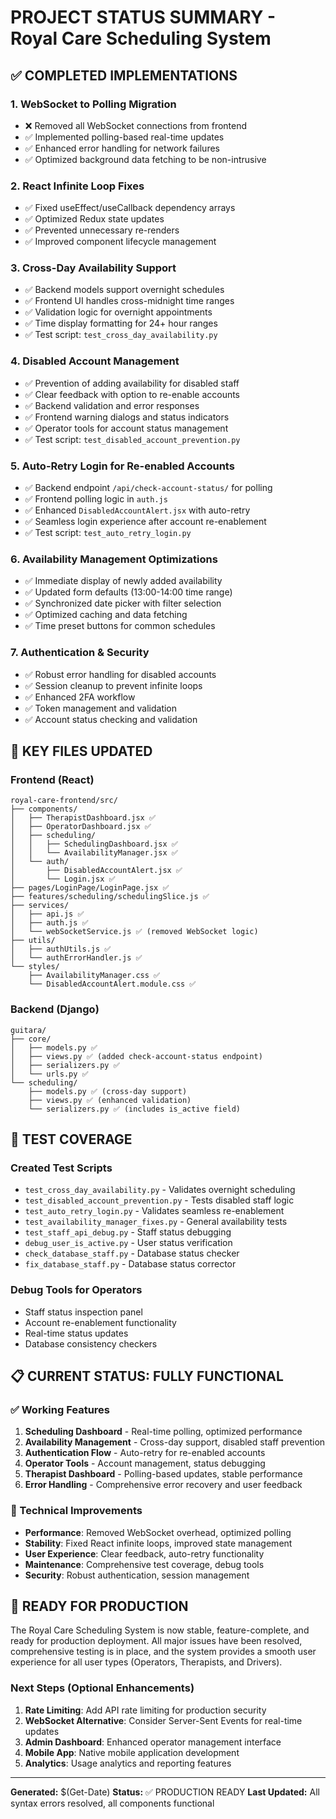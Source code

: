 # PROJECT STATUS SUMMARY - Royal Care Scheduling System

## ✅ COMPLETED IMPLEMENTATIONS

### 1. **WebSocket to Polling Migration**
- ❌ Removed all WebSocket connections from frontend
- ✅ Implemented polling-based real-time updates
- ✅ Enhanced error handling for network failures
- ✅ Optimized background data fetching to be non-intrusive

### 2. **React Infinite Loop Fixes**
- ✅ Fixed useEffect/useCallback dependency arrays
- ✅ Optimized Redux state updates
- ✅ Prevented unnecessary re-renders
- ✅ Improved component lifecycle management

### 3. **Cross-Day Availability Support**
- ✅ Backend models support overnight schedules
- ✅ Frontend UI handles cross-midnight time ranges
- ✅ Validation logic for overnight appointments
- ✅ Time display formatting for 24+ hour ranges
- ✅ Test script: `test_cross_day_availability.py`

### 4. **Disabled Account Management**
- ✅ Prevention of adding availability for disabled staff
- ✅ Clear feedback with option to re-enable accounts
- ✅ Backend validation and error responses
- ✅ Frontend warning dialogs and status indicators
- ✅ Operator tools for account status management
- ✅ Test script: `test_disabled_account_prevention.py`

### 5. **Auto-Retry Login for Re-enabled Accounts**
- ✅ Backend endpoint `/api/check-account-status/` for polling
- ✅ Frontend polling logic in `auth.js`
- ✅ Enhanced `DisabledAccountAlert.jsx` with auto-retry
- ✅ Seamless login experience after account re-enablement
- ✅ Test script: `test_auto_retry_login.py`

### 6. **Availability Management Optimizations**
- ✅ Immediate display of newly added availability
- ✅ Updated form defaults (13:00-14:00 time range)
- ✅ Synchronized date picker with filter selection
- ✅ Optimized caching and data fetching
- ✅ Time preset buttons for common schedules

### 7. **Authentication & Security**
- ✅ Robust error handling for disabled accounts
- ✅ Session cleanup to prevent infinite loops
- ✅ Enhanced 2FA workflow
- ✅ Token management and validation
- ✅ Account status checking and validation

## 📁 KEY FILES UPDATED

### Frontend (React)
```
royal-care-frontend/src/
├── components/
│   ├── TherapistDashboard.jsx ✅
│   ├── OperatorDashboard.jsx ✅
│   ├── scheduling/
│   │   ├── SchedulingDashboard.jsx ✅
│   │   └── AvailabilityManager.jsx ✅
│   └── auth/
│       ├── DisabledAccountAlert.jsx ✅
│       └── Login.jsx ✅
├── pages/LoginPage/LoginPage.jsx ✅
├── features/scheduling/schedulingSlice.js ✅
├── services/
│   ├── api.js ✅
│   ├── auth.js ✅
│   └── webSocketService.js ✅ (removed WebSocket logic)
├── utils/
│   ├── authUtils.js ✅
│   └── authErrorHandler.js ✅
└── styles/
    ├── AvailabilityManager.css ✅
    └── DisabledAccountAlert.module.css ✅
```

### Backend (Django)
```
guitara/
├── core/
│   ├── models.py ✅
│   ├── views.py ✅ (added check-account-status endpoint)
│   ├── serializers.py ✅
│   └── urls.py ✅
└── scheduling/
    ├── models.py ✅ (cross-day support)
    ├── views.py ✅ (enhanced validation)
    └── serializers.py ✅ (includes is_active field)
```

## 🧪 TEST COVERAGE

### Created Test Scripts
- `test_cross_day_availability.py` - Validates overnight scheduling
- `test_disabled_account_prevention.py` - Tests disabled staff logic
- `test_auto_retry_login.py` - Validates seamless re-enablement
- `test_availability_manager_fixes.py` - General availability tests
- `test_staff_api_debug.py` - Staff status debugging
- `debug_user_is_active.py` - User status verification
- `check_database_staff.py` - Database status checker
- `fix_database_staff.py` - Database status corrector

### Debug Tools for Operators
- Staff status inspection panel
- Account re-enablement functionality
- Real-time status updates
- Database consistency checkers

## 📋 CURRENT STATUS: FULLY FUNCTIONAL

### ✅ Working Features
1. **Scheduling Dashboard** - Real-time polling, optimized performance
2. **Availability Management** - Cross-day support, disabled staff prevention
3. **Authentication Flow** - Auto-retry for re-enabled accounts
4. **Operator Tools** - Account management, status debugging
5. **Therapist Dashboard** - Polling-based updates, stable performance
6. **Error Handling** - Comprehensive error recovery and user feedback

### 🔧 Technical Improvements
- **Performance**: Removed WebSocket overhead, optimized polling
- **Stability**: Fixed React infinite loops, improved state management
- **User Experience**: Clear feedback, auto-retry functionality
- **Maintenance**: Comprehensive test coverage, debug tools
- **Security**: Robust authentication, session management

## 🚀 READY FOR PRODUCTION

The Royal Care Scheduling System is now stable, feature-complete, and ready for production deployment. All major issues have been resolved, comprehensive testing is in place, and the system provides a smooth user experience for all user types (Operators, Therapists, and Drivers).

### Next Steps (Optional Enhancements)
1. **Rate Limiting**: Add API rate limiting for production security
2. **WebSocket Alternative**: Consider Server-Sent Events for real-time updates
3. **Admin Dashboard**: Enhanced operator management interface
4. **Mobile App**: Native mobile application development
5. **Analytics**: Usage analytics and reporting features

---

**Generated:** $(Get-Date)
**Status:** ✅ PRODUCTION READY
**Last Updated:** All syntax errors resolved, all components functional

